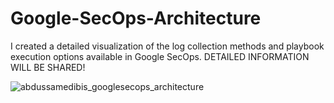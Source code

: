 # Google-SecOps-Architecture
I created a detailed visualization of the log collection methods and playbook execution options available in Google SecOps.
DETAILED INFORMATION WILL BE SHARED!


![abdussamedibis_googlesecops_architecture](https://github.com/user-attachments/assets/8242e218-b705-47ae-a465-74909655bb9b)

